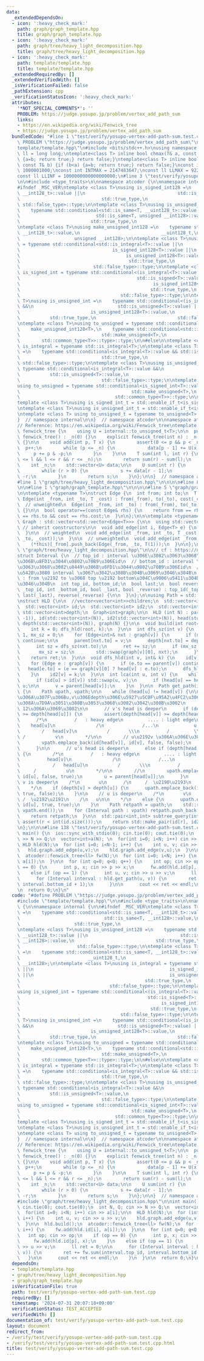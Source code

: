 ```yaml
---
data:
  _extendedDependsOn:
  - icon: ':heavy_check_mark:'
    path: graph/graph_template.hpp
    title: graph/graph_template.hpp
  - icon: ':heavy_check_mark:'
    path: graph/tree/heavy_light_decomposition.hpp
    title: graph/tree/heavy_light_decomposition.hpp
  - icon: ':heavy_check_mark:'
    path: template/template.hpp
    title: template/template.hpp
  _extendedRequiredBy: []
  _extendedVerifiedWith: []
  _isVerificationFailed: false
  _pathExtension: cpp
  _verificationStatusIcon: ':heavy_check_mark:'
  attributes:
    '*NOT_SPECIAL_COMMENTS*': ''
    PROBLEM: https://judge.yosupo.jp/problem/vertex_add_path_sum
    links:
    - https://en.wikipedia.org/wiki/Fenwick_tree
    - https://judge.yosupo.jp/problem/vertex_add_path_sum
  bundledCode: "#line 1 \"test/verify/yosupo-vertex-add-path-sum.test.cpp\"\n#define\
    \ PROBLEM \"https://judge.yosupo.jp/problem/vertex_add_path_sum\"\n#line 1 \"\
    template/template.hpp\"\n#include <bits/stdc++.h>\nusing namespace std;\nusing\
    \ ll = long long;\ntemplate<class T> inline bool chmax(T& a, const T& b) {if (a<b)\
    \ {a=b; return true;} return false;}\ntemplate<class T> inline bool chmin(T& a,\
    \ const T& b) {if (b<a) {a=b; return true;} return false;}\nconst int INTINF =\
    \ 1000001000;\nconst int INTMAX = 2147483647;\nconst ll LLMAX = 9223372036854775807;\n\
    const ll LLINF = 1000000000000000000;\n#line 3 \"test/verify/yosupo-vertex-add-path-sum.test.cpp\"\
    \n\n#include <type_traits>\n\nnamespace atcoder {\n\nnamespace internal {\n\n\
    #ifndef _MSC_VER\ntemplate <class T>\nusing is_signed_int128 =\n    typename std::conditional<std::is_same<T,\
    \ __int128_t>::value ||\n                                  std::is_same<T, __int128>::value,\n\
    \                              std::true_type,\n                             \
    \ std::false_type>::type;\n\ntemplate <class T>\nusing is_unsigned_int128 =\n\
    \    typename std::conditional<std::is_same<T, __uint128_t>::value ||\n      \
    \                            std::is_same<T, unsigned __int128>::value,\n    \
    \                          std::true_type,\n                              std::false_type>::type;\n\
    \ntemplate <class T>\nusing make_unsigned_int128 =\n    typename std::conditional<std::is_same<T,\
    \ __int128_t>::value,\n                              __uint128_t,\n          \
    \                    unsigned __int128>;\n\ntemplate <class T>\nusing is_integral\
    \ = typename std::conditional<std::is_integral<T>::value ||\n                \
    \                                  is_signed_int128<T>::value ||\n           \
    \                                       is_unsigned_int128<T>::value,\n      \
    \                                        std::true_type,\n                   \
    \                           std::false_type>::type;\n\ntemplate <class T>\nusing\
    \ is_signed_int = typename std::conditional<(is_integral<T>::value &&\n      \
    \                                           std::is_signed<T>::value) ||\n   \
    \                                                 is_signed_int128<T>::value,\n\
    \                                                std::true_type,\n           \
    \                                     std::false_type>::type;\n\ntemplate <class\
    \ T>\nusing is_unsigned_int =\n    typename std::conditional<(is_integral<T>::value\
    \ &&\n                               std::is_unsigned<T>::value) ||\n        \
    \                          is_unsigned_int128<T>::value,\n                   \
    \           std::true_type,\n                              std::false_type>::type;\n\
    \ntemplate <class T>\nusing to_unsigned = typename std::conditional<\n    is_signed_int128<T>::value,\n\
    \    make_unsigned_int128<T>,\n    typename std::conditional<std::is_signed<T>::value,\n\
    \                              std::make_unsigned<T>,\n                      \
    \        std::common_type<T>>::type>::type;\n\n#else\n\ntemplate <class T> using\
    \ is_integral = typename std::is_integral<T>;\n\ntemplate <class T>\nusing is_signed_int\
    \ =\n    typename std::conditional<is_integral<T>::value && std::is_signed<T>::value,\n\
    \                              std::true_type,\n                             \
    \ std::false_type>::type;\n\ntemplate <class T>\nusing is_unsigned_int =\n   \
    \ typename std::conditional<is_integral<T>::value &&\n                       \
    \           std::is_unsigned<T>::value,\n                              std::true_type,\n\
    \                              std::false_type>::type;\n\ntemplate <class T>\n\
    using to_unsigned = typename std::conditional<is_signed_int<T>::value,\n     \
    \                                         std::make_unsigned<T>,\n           \
    \                                   std::common_type<T>>::type;\n\n#endif\n\n\
    template <class T>\nusing is_signed_int_t = std::enable_if_t<is_signed_int<T>::value>;\n\
    \ntemplate <class T>\nusing is_unsigned_int_t = std::enable_if_t<is_unsigned_int<T>::value>;\n\
    \ntemplate <class T> using to_unsigned_t = typename to_unsigned<T>::type;\n\n\
    }  // namespace internal\n\n}  // namespace atcoder\n\nnamespace atcoder {\n\n\
    // Reference: https://en.wikipedia.org/wiki/Fenwick_tree\ntemplate <class T> struct\
    \ fenwick_tree {\n    using U = internal::to_unsigned_t<T>;\n\n  public:\n   \
    \ fenwick_tree() : _n(0) {}\n    explicit fenwick_tree(int n) : _n(n), data(n)\
    \ {}\n\n    void add(int p, T x) {\n        assert(0 <= p && p < _n);\n      \
    \  p++;\n        while (p <= _n) {\n            data[p - 1] += U(x);\n       \
    \     p += p & -p;\n        }\n    }\n\n    T sum(int l, int r) {\n        assert(0\
    \ <= l && l <= r && r <= _n);\n        return sum(r) - sum(l);\n    }\n\n  private:\n\
    \    int _n;\n    std::vector<U> data;\n\n    U sum(int r) {\n        U s = 0;\n\
    \        while (r > 0) {\n            s += data[r - 1];\n            r -= r &\
    \ -r;\n        }\n        return s;\n    }\n};\n\n}  // namespace atcoder\n\n\
    #line 1 \"graph/tree/heavy_light_decomposition.hpp\"\n\n\n\n#line 8 \"graph/tree/heavy_light_decomposition.hpp\"\
    \n\n#line 1 \"graph/graph_template.hpp\"\n\n\n\n#line 5 \"graph/graph_template.hpp\"\
    \n\ntemplate <typename T>\nstruct Edge {\n  int from; int to;\n  T cost;\n\n \
    \ Edge(int _from, int _to, T _cost) : from(_from), to(_to), cost(_cost) {}\n\n\
    \  // unweighted\n  Edge(int _from, int _to) : from(_from), to(_to), cost(T(1))\
    \ {}\n\n  bool operator==(const Edge& rhs) {\n    return from == rhs.from && to\
    \ == rhs.to && cost == rhs.cost;\n  }\n\n};\n\n\ntemplate <typename T>\nstruct\
    \ Graph : std::vector<std::vector<Edge<T>>> {\n\n  using std::vector<std::vector<Edge<T>>>::vector;\
    \ // inherit constructors\n\n  void add_edge(int i, Edge<T> e) {\n    (*this)[i].push_back(e);\n\
    \  }\n\n  // weighted\n  void add_edge(int _from, int _to, T _cost) {\n    (*this)[_from].push_back(Edge(_from,\
    \ _to, _cost));\n  }\n\n  // unweighted\n  void add_edge(int _from, int _to) {\n\
    \    (*this)[_from].push_back(Edge(_from, _to, T(1)));\n  }\n\n};\n\n\n#line 10\
    \ \"graph/tree/heavy_light_decomposition.hpp\"\n\n// cf : https://ngtkana.hatenablog.com/entry/2024/06/24/200138\n\
    struct Interval {\n  // top_id : interval \u306E\u3082\u3063\u3068\u3082\u6839\
    \u306B\u8FD1\u3044\u9802\u70B9\u306Eid\n  // bottom_id : interval \u306E\u3082\
    \u3063\u3068\u3082\u8449\u306B\u8FD1\u3044\u9802\u70B9\u306Eid\n  // last : LCA\u3092\
    \u542B\u3080 interval \u3067\u3042\u308B\u304B\u3069\u3046\u304B\n  // reverse\
    \ : from \u2192 to \u3068 top \u2192 bottom\u304C\u9006\u5411\u304D\u304B\u3069\
    \u3046\u304B\n  int top_id, bottom_id;\n  bool last;\n  bool reverse;\n\n  Interval(int\
    \ _top_id, int _bottom_id, bool _last, bool _reverse) : top_id(_top_id), bottom_id(_bottom_id),\
    \ last(_last), reverse(_reverse) {\n\n  }\n};\n\nusing Path = std::vector<Interval>;\n\
    \nstruct HLD {\n\n  //vector<vector<int>>children;\n  std::vector<int>parent;\n\
    \  std::vector<int> id;\n  std::vector<int> id2;\n  std::vector<int> head;\n \
    \ std::vector<int>depth;\n  Graph<int>graph;\n\n  HLD (int N) : parent(std::vector<int>(N,\
    \ -1)), id(std::vector<int>(N)), id2(std::vector<int>(N)), head(std::vector<int>(N)),\
    \ depth(std::vector<int>(N)), graph(N) {}\n\n  void build(int root=0) {\n    dfs_sz(root);\n\
    \    int k = 0; dfs_hld(root, k);\n  }\n\n  int dfs_sz(int v) {\n    int ret =\
    \ 1, mx_sz = 0;\n    for (Edge<int>& nxt : graph[v]) {\n      if (nxt.to == parent[v])\
    \ continue;\n\n      parent[nxt.to] = v;\n      depth[nxt.to] = depth[v] + 1;\n\
    \      int sz = dfs_sz(nxt.to);\n      ret += sz;\n      if (mx_sz < sz) {\n \
    \       mx_sz = sz;\n        std::swap(graph[v][0], nxt);\n      }\n    }\n\n\
    \    return ret;\n  }\n\n  void dfs_hld(int v, int& k) {\n    id[v] = k; k++;\n\
    \    for (Edge e : graph[v]) {\n      if (e.to == parent[v]) continue;\n\n   \
    \   head[e.to] = (e == graph[v][0] ? head[v] : e.to);\n      dfs_hld(e.to, k);\n\
    \    }\n    id2[v] = k;\n  }\n\n  int lca(int u, int v) {\n    while (true) {\n\
    \      if (id[u] > id[v]) std::swap(u, v);\n      if (head[u] == head[v]) return\
    \ u;\n\n      v = parent[head[v]];\n    }\n  }\n\n  Path get_path(int u, int v)\
    \ {\n    Path upath, vpath;\n\n    while (head[u] != head[v]) {\n\n      // \u3061\
    \u306A\u307F\u306Bu,v\u306Edepth\u306E\u5927\u5C0F\u95A2\u4FC2\u306F\u5909\u308F\
    \u308A\u7D9A\u3051\u308B\u3053\u3068\u3082\u3042\u308B\u3002\n      // 10 \u2192\
    \ 12\u306A\u3069\u3002\n\n      // v's head is deeper\n      if (depth[head[v]]\
    \ >= depth[head[u]]) {\n        assert(depth[head[v]] >= depth[head[u]]);\n  \
    \      /*\n          /   : heavy edge\n         .... : light edge\n\n        \
    \    head[u]\n               /\n              /...\n             u  ...\n    \
    \        /   head[v]\n           /       \\\n          /         \\\n        \
    \ /           v\n        */\n\n        // u\u2192v \u306A\u306E\u3067reverse=false\n\
    \        vpath.emplace_back(id[head[v]], id[v], false, false);\n        v = parent[head[v]];\n\
    \      }\n\n      // u's head is deeper\n      else if (depth[head[v]] < depth[head[u]])\
    \ {\n        /*\n          /   : heavy edge\n         .... : light edge\n\n  \
    \          head[v]\n               /\n              /...\n             v  ...\n\
    \            /   head[u]\n           /       \\\n          /         \\\n    \
    \     /           u\n        */\n\n        //\n        upath.emplace_back(id[head[u]],\
    \ id[u], false, true);\n        u = parent[head[u]];\n      }\n    }\n\n    //\
    \ v is deeper\n    /*\n       u\n      /\n     /  \u2190\u2193\n    /\n   v\n\n\
    \    */\n    if (depth[v] > depth[u]) {\n      upath.emplace_back(id[u], id[v],\
    \ true, false);\n    }\n\n    // u is deeper\n    /*\n       v\n      /\n    \
    \ /  \u2192\u2191\n    /\n   u\n\n    */\n    else {\n      upath.emplace_back(id[v],\
    \ id[u], true, true);\n    }\n    Path retpath = upath;\n    std::reverse(vpath.begin(),\
    \ vpath.end());\n    for (Interval path : vpath) retpath.push_back(path);\n\n\
    \    return retpath;\n  }\n\n  std::pair<int,int> subtree_query(int r) {\n   \
    \ assert(r < int(id.size()));\n    return std::make_pair(id[r], id2[r]);\n  }\n\
    \n};\n\n\n#line 138 \"test/verify/yosupo-vertex-add-path-sum.test.cpp\"\n\nint\
    \ main() {\n  ios::sync_with_stdio(0); cin.tie(0); cout.tie(0);\n  int N, Q; cin\
    \ >> N >> Q;\n  vector<int>a(N); \n  for(int i=0; i<N; i++) cin >> a[i];\n\n \
    \ HLD hld(N);\n  for (int i=0; i<N-1; i++) {\n    int u, v; cin >> u >> v;\n \
    \   hld.graph.add_edge(u,v);\n    hld.graph.add_edge(v,u);\n  }\n\n  hld.build();\n\
    \  atcoder::fenwick_tree<ll> fw(N);\n  for (int i=0; i<N; i++) {\n    fw.add(hld.id[i],\
    \ a[i]);\n  }\n\n  for (int q=0; q<Q; q++) {\n    int op; cin >> op;\n    if (op\
    \ == 0) {\n      int p, x; cin >> p >> x;\n      fw.add(hld.id[p], x);\n    }\n\
    \    else if (op == 1) {\n      int u, v; cin >> u >> v;\n      ll ret = 0;\n\n\
    \      for (Interval interval : hld.get_path(u, v)) {\n        ret += fw.sum(interval.top_id,\
    \ interval.bottom_id + 1);\n      }\n\n      cout << ret << endl;\n    }\n  }\n\
    \n  return 0;\n}\n"
  code: "#define PROBLEM \"https://judge.yosupo.jp/problem/vertex_add_path_sum\"\n\
    #include \"template/template.hpp\"\n\n#include <type_traits>\n\nnamespace atcoder\
    \ {\n\nnamespace internal {\n\n#ifndef _MSC_VER\ntemplate <class T>\nusing is_signed_int128\
    \ =\n    typename std::conditional<std::is_same<T, __int128_t>::value ||\n   \
    \                               std::is_same<T, __int128>::value,\n          \
    \                    std::true_type,\n                              std::false_type>::type;\n\
    \ntemplate <class T>\nusing is_unsigned_int128 =\n    typename std::conditional<std::is_same<T,\
    \ __uint128_t>::value ||\n                                  std::is_same<T, unsigned\
    \ __int128>::value,\n                              std::true_type,\n         \
    \                     std::false_type>::type;\n\ntemplate <class T>\nusing make_unsigned_int128\
    \ =\n    typename std::conditional<std::is_same<T, __int128_t>::value,\n     \
    \                         __uint128_t,\n                              unsigned\
    \ __int128>;\n\ntemplate <class T>\nusing is_integral = typename std::conditional<std::is_integral<T>::value\
    \ ||\n                                                  is_signed_int128<T>::value\
    \ ||\n                                                  is_unsigned_int128<T>::value,\n\
    \                                              std::true_type,\n             \
    \                                 std::false_type>::type;\n\ntemplate <class T>\n\
    using is_signed_int = typename std::conditional<(is_integral<T>::value &&\n  \
    \                                               std::is_signed<T>::value) ||\n\
    \                                                    is_signed_int128<T>::value,\n\
    \                                                std::true_type,\n           \
    \                                     std::false_type>::type;\n\ntemplate <class\
    \ T>\nusing is_unsigned_int =\n    typename std::conditional<(is_integral<T>::value\
    \ &&\n                               std::is_unsigned<T>::value) ||\n        \
    \                          is_unsigned_int128<T>::value,\n                   \
    \           std::true_type,\n                              std::false_type>::type;\n\
    \ntemplate <class T>\nusing to_unsigned = typename std::conditional<\n    is_signed_int128<T>::value,\n\
    \    make_unsigned_int128<T>,\n    typename std::conditional<std::is_signed<T>::value,\n\
    \                              std::make_unsigned<T>,\n                      \
    \        std::common_type<T>>::type>::type;\n\n#else\n\ntemplate <class T> using\
    \ is_integral = typename std::is_integral<T>;\n\ntemplate <class T>\nusing is_signed_int\
    \ =\n    typename std::conditional<is_integral<T>::value && std::is_signed<T>::value,\n\
    \                              std::true_type,\n                             \
    \ std::false_type>::type;\n\ntemplate <class T>\nusing is_unsigned_int =\n   \
    \ typename std::conditional<is_integral<T>::value &&\n                       \
    \           std::is_unsigned<T>::value,\n                              std::true_type,\n\
    \                              std::false_type>::type;\n\ntemplate <class T>\n\
    using to_unsigned = typename std::conditional<is_signed_int<T>::value,\n     \
    \                                         std::make_unsigned<T>,\n           \
    \                                   std::common_type<T>>::type;\n\n#endif\n\n\
    template <class T>\nusing is_signed_int_t = std::enable_if_t<is_signed_int<T>::value>;\n\
    \ntemplate <class T>\nusing is_unsigned_int_t = std::enable_if_t<is_unsigned_int<T>::value>;\n\
    \ntemplate <class T> using to_unsigned_t = typename to_unsigned<T>::type;\n\n\
    }  // namespace internal\n\n}  // namespace atcoder\n\nnamespace atcoder {\n\n\
    // Reference: https://en.wikipedia.org/wiki/Fenwick_tree\ntemplate <class T> struct\
    \ fenwick_tree {\n    using U = internal::to_unsigned_t<T>;\n\n  public:\n   \
    \ fenwick_tree() : _n(0) {}\n    explicit fenwick_tree(int n) : _n(n), data(n)\
    \ {}\n\n    void add(int p, T x) {\n        assert(0 <= p && p < _n);\n      \
    \  p++;\n        while (p <= _n) {\n            data[p - 1] += U(x);\n       \
    \     p += p & -p;\n        }\n    }\n\n    T sum(int l, int r) {\n        assert(0\
    \ <= l && l <= r && r <= _n);\n        return sum(r) - sum(l);\n    }\n\n  private:\n\
    \    int _n;\n    std::vector<U> data;\n\n    U sum(int r) {\n        U s = 0;\n\
    \        while (r > 0) {\n            s += data[r - 1];\n            r -= r &\
    \ -r;\n        }\n        return s;\n    }\n};\n\n}  // namespace atcoder\n\n\
    #include \"graph/tree/heavy_light_decomposition.hpp\"\n\nint main() {\n  ios::sync_with_stdio(0);\
    \ cin.tie(0); cout.tie(0);\n  int N, Q; cin >> N >> Q;\n  vector<int>a(N); \n\
    \  for(int i=0; i<N; i++) cin >> a[i];\n\n  HLD hld(N);\n  for (int i=0; i<N-1;\
    \ i++) {\n    int u, v; cin >> u >> v;\n    hld.graph.add_edge(u,v);\n    hld.graph.add_edge(v,u);\n\
    \  }\n\n  hld.build();\n  atcoder::fenwick_tree<ll> fw(N);\n  for (int i=0; i<N;\
    \ i++) {\n    fw.add(hld.id[i], a[i]);\n  }\n\n  for (int q=0; q<Q; q++) {\n \
    \   int op; cin >> op;\n    if (op == 0) {\n      int p, x; cin >> p >> x;\n \
    \     fw.add(hld.id[p], x);\n    }\n    else if (op == 1) {\n      int u, v; cin\
    \ >> u >> v;\n      ll ret = 0;\n\n      for (Interval interval : hld.get_path(u,\
    \ v)) {\n        ret += fw.sum(interval.top_id, interval.bottom_id + 1);\n   \
    \   }\n\n      cout << ret << endl;\n    }\n  }\n\n  return 0;\n}\n"
  dependsOn:
  - template/template.hpp
  - graph/tree/heavy_light_decomposition.hpp
  - graph/graph_template.hpp
  isVerificationFile: true
  path: test/verify/yosupo-vertex-add-path-sum.test.cpp
  requiredBy: []
  timestamp: '2024-07-31 20:07:18+09:00'
  verificationStatus: TEST_ACCEPTED
  verifiedWith: []
documentation_of: test/verify/yosupo-vertex-add-path-sum.test.cpp
layout: document
redirect_from:
- /verify/test/verify/yosupo-vertex-add-path-sum.test.cpp
- /verify/test/verify/yosupo-vertex-add-path-sum.test.cpp.html
title: test/verify/yosupo-vertex-add-path-sum.test.cpp
---
```

